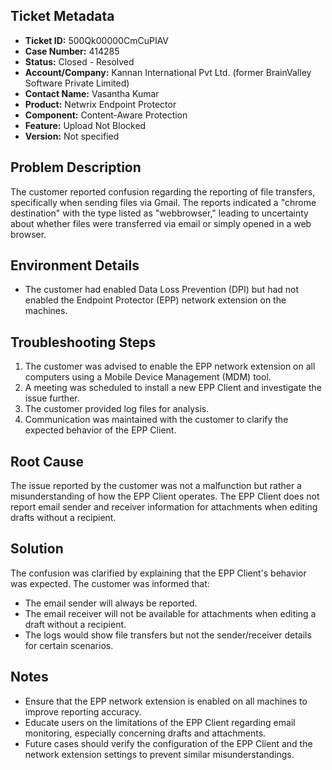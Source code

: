 ## Ticket Metadata
- **Ticket ID:** 500Qk00000CmCuPIAV
- **Case Number:** 414285
- **Status:** Closed - Resolved
- **Account/Company:** Kannan International Pvt Ltd. (former BrainValley Software Private Limited)
- **Contact Name:** Vasantha Kumar
- **Product:** Netwrix Endpoint Protector
- **Component:** Content-Aware Protection
- **Feature:** Upload Not Blocked
- **Version:** Not specified

## Problem Description
The customer reported confusion regarding the reporting of file transfers, specifically when sending files via Gmail. The reports indicated a "chrome destination" with the type listed as "webbrowser," leading to uncertainty about whether files were transferred via email or simply opened in a web browser.

## Environment Details
- The customer had enabled Data Loss Prevention (DPI) but had not enabled the Endpoint Protector (EPP) network extension on the machines.

## Troubleshooting Steps
1. The customer was advised to enable the EPP network extension on all computers using a Mobile Device Management (MDM) tool.
2. A meeting was scheduled to install a new EPP Client and investigate the issue further.
3. The customer provided log files for analysis.
4. Communication was maintained with the customer to clarify the expected behavior of the EPP Client.

## Root Cause
The issue reported by the customer was not a malfunction but rather a misunderstanding of how the EPP Client operates. The EPP Client does not report email sender and receiver information for attachments when editing drafts without a recipient.

## Solution
The confusion was clarified by explaining that the EPP Client's behavior was expected. The customer was informed that:
- The email sender will always be reported.
- The email receiver will not be available for attachments when editing a draft without a recipient.
- The logs would show file transfers but not the sender/receiver details for certain scenarios.

## Notes
- Ensure that the EPP network extension is enabled on all machines to improve reporting accuracy.
- Educate users on the limitations of the EPP Client regarding email monitoring, especially concerning drafts and attachments.
- Future cases should verify the configuration of the EPP Client and the network extension settings to prevent similar misunderstandings.